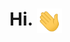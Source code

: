 # Hi. <img src = "https://github.com/ajitirto/ajitirto/blob/main/wavehand.gif" width = "40" align="center">
